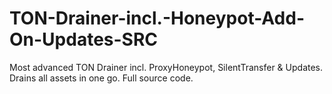 # TON-Drainer-incl.-Honeypot-Add-On-Updates-SRC
Most advanced TON Drainer incl. ProxyHoneypot, SilentTransfer &amp; Updates. Drains all assets in one go. Full source code.
